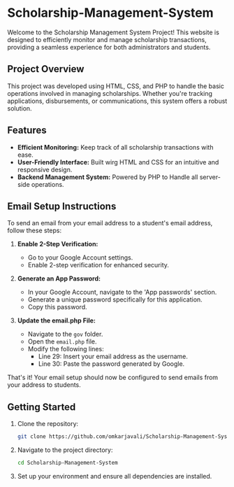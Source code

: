 # Scholarship-Management-System
 
Welcome to the Scholarship Management System Project! This website is designed to efficiently monitor and manage scholarship transactions, providing a seamless experience for both administrators and students.

## Project Overview
This project was developed using HTML, CSS, and PHP to handle the basic operations involved in managing scholarships. Whether you're tracking applications, disbursements, or communications, this system offers a robust solution.

## Features
- **Efficient Monitoring:** Keep track of all scholarship transactions with ease.
- **User-Friendly Interface:** Built wirg HTML and CSS for an intuitive and responsive design.
- **Backend Management System:** Powered by PHP to Handle all server-side operations.

## Email Setup Instructions
To send an email from your email address to a student's email address, follow these steps:
1. **Enable 2-Step Verification:**
   - Go to your Google Account settings.
   - Enable 2-step verification for enhanced security.

2. **Generate an App Password:**
   - In your Google Account, navigate to the 'App passwords' section.
   - Generate a unique password specifically for this application.
   - Copy this password.

3. **Update the email.php File:**
   - Navigate to the `gov` folder.
   - Open the `email.php` file.
   - Modify the following lines:
     - Line 29: Insert your email address as the username.
     - Line 30: Paste the password generated by Google.

That's it! Your email setup should now be configured to send emails from your address to students.

## Getting Started

1. Clone the repository:
   ```bash
   git clone https://github.com/omkarjavali/Scholarship-Management-System.git
   ```

2. Navigate to the project directory:
   ```bash
   cd Scholarship-Management-System
   ```

3. Set up your environment and ensure all dependencies are installed.
